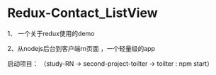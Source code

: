 # Redux-Contact_ListView
1、 一个关于redux使用的demo

2、从nodejs后台到客户端rn页面 ，一个轻量级的app

启动项目：
（study-RN  ->  second-project-toilter  -> toilter : npm start）
